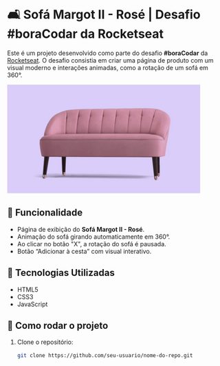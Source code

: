 # 🛋️ Sofá Margot II - Rosé | Desafio #boraCodar da Rocketseat

Este é um projeto desenvolvido como parte do desafio **#boraCodar** da [Rocketseat](https://www.rocketseat.com.br/). O desafio consistia em criar uma página de produto com um visual moderno e interações animadas, como a rotação de um sofá em 360°.

![Preview do Projeto](./assets/sofa.jpg)

## 🧠 Funcionalidade

- Página de exibição do **Sofá Margot II - Rosé**.
- Animação do sofá girando automaticamente em 360°.
- Ao clicar no botão "X", a rotação do sofá é pausada.
- Botão “Adicionar à cesta” com visual interativo.

## 🚀 Tecnologias Utilizadas

- HTML5
- CSS3
- JavaScript

## 📂 Como rodar o projeto

1. Clone o repositório:
   ```bash
   git clone https://github.com/seu-usuario/nome-do-repo.git
